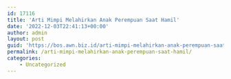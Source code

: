 ```yaml
---
id: 17116
title: 'Arti Mimpi Melahirkan Anak Perempuan Saat Hamil'
date: '2022-12-03T22:41:13+00:00'
author: admin
layout: post
guid: 'https://bos.awn.biz.id/arti-mimpi-melahirkan-anak-perempuan-saat-hamil/'
permalink: /arti-mimpi-melahirkan-anak-perempuan-saat-hamil/
categories:
    - Uncategorized
---
```


